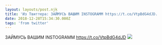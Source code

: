 ```yaml
---
layout: layouts/post.njk
title: 'Из Твиттера: ЗАЙМУСЬ ВАШИМ INSTOGRAMM https://t.co/VtpBdG4dJD...'
date: 2018-12-28T15:34:30.000Z
tags: 'from twitter'
---
```



ЗАЙМУСЬ ВАШИМ INSTOGRAMM https://t.co/VtpBdG4dJD
  <img src="https://pbs.twimg.com/media/Dvg5tWIXgAAOzQD.jpg" />
